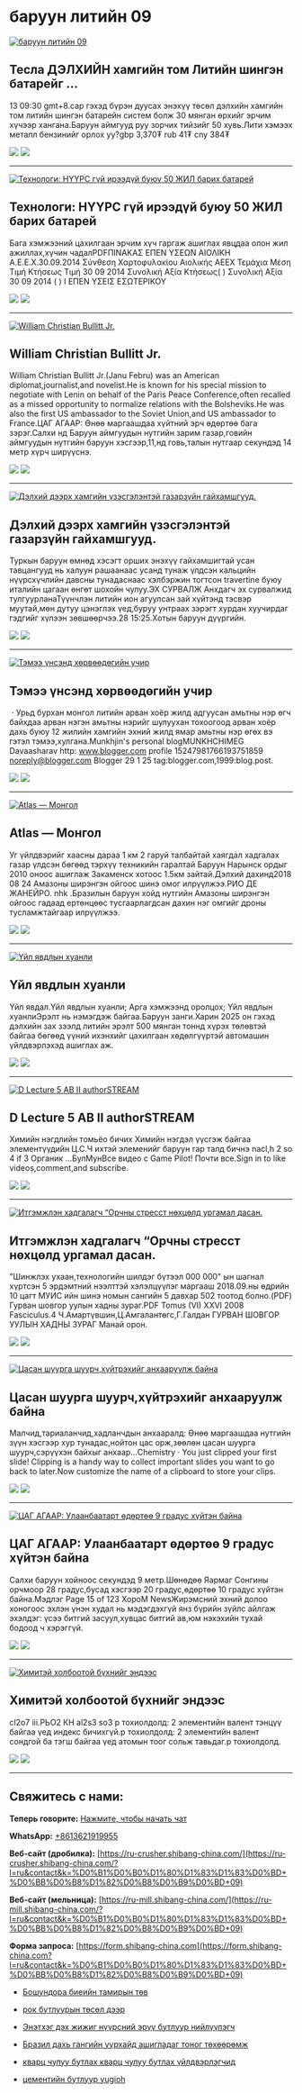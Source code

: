 # баруун литийн 09

<a href="https://swt.shibang-china.com/?l=ru&img&k=%D0%B1%D0%B0%D1%80%D1%83%D1%83%D0%BD+%D0%BB%D0%B8%D1%82%D0%B8%D0%B9%D0%BD+09" target="_blank">![баруун литийн 09](http://static.shibang-china.com/all-800x300/1164.jpg)</a>

## Тесла ДЭЛХИЙН хамгийн том Литийн шингэн батарейг …
13 09:30 gmt+8.сар гэхэд бүрэн дуусах энэхүү төсөл дэлхийн хамгийн том литийн шингэн батарейн систем болж 30 мянган өрхийг эрчим хүчээр хангана.Баруун аймгууд руу зорчих тийзийг 50 хувь.Лити хэмээх металл бензинийг орлох уу?gbp 3,370₮ rub 41₮ cny 384₮


<a href="https://whatsapp.shibangsoft.com/WhatsApp.php" target="_blank" title="WhatsApp">![](http://static.shibang-china.com/icon/whatsapp.png)</a> <a href="https://swt.shibang-china.com/?l=ru&icon&k=%D0%B1%D0%B0%D1%80%D1%83%D1%83%D0%BD+%D0%BB%D0%B8%D1%82%D0%B8%D0%B9%D0%BD+09" target="_blank">![](http://static.shibang-china.com/icon/chat-ru.png)</a>

---

<a href="https://swt.shibang-china.com/?l=ru&img&k=%D0%B1%D0%B0%D1%80%D1%83%D1%83%D0%BD+%D0%BB%D0%B8%D1%82%D0%B8%D0%B9%D0%BD+09" target="_blank">![Технологи: НҮҮРС гүй ирээдүй буюу 50 ЖИЛ барих батарей](http://static.shibang-china.com/all-800x300/798.jpg)</a>

## Технологи: НҮҮРС гүй ирээдүй буюу 50 ЖИЛ барих батарей
Бага хэмжээний цахилгаан эрчим хүч гаргаж ашиглах явцдаа олон жил ажиллах,хүчин чадалPDFΠΙΝΑΚΑΣ ΕΠΕΝ ΥΣΕΩΝ ΑΙΟΛΙΚΗ Α.Ε.Ε.Χ.30.09.2014 Σύνθεση Χαρτοφυλακίου Αιολικής ΑΕΕΧ Τε&#181;άχια Μέση Τι&#181;ή Κτήσεως Τι&#181;ή 30 09 2014 Συνολική Αξία Κτήσεως( ) Συνολική Αξία 30 09 2014 ( ) Ι ΕΠΕΝ ΥΣΕΙΣ ΕΣΩΤΕΡΙΚΟΥ


<a href="https://whatsapp.shibangsoft.com/WhatsApp.php" target="_blank" title="WhatsApp">![](http://static.shibang-china.com/icon/whatsapp.png)</a> <a href="https://swt.shibang-china.com/?l=ru&icon&k=%D0%B1%D0%B0%D1%80%D1%83%D1%83%D0%BD+%D0%BB%D0%B8%D1%82%D0%B8%D0%B9%D0%BD+09" target="_blank">![](http://static.shibang-china.com/icon/chat-ru.png)</a>

---

<a href="https://swt.shibang-china.com/?l=ru&img&k=%D0%B1%D0%B0%D1%80%D1%83%D1%83%D0%BD+%D0%BB%D0%B8%D1%82%D0%B8%D0%B9%D0%BD+09" target="_blank">![William Christian Bullitt Jr.](http://static.shibang-china.com/all-800x300/119.jpg)</a>

## William Christian Bullitt Jr.
William Christian Bullitt Jr.(Janu Febru) was an American diplomat,journalist,and novelist.He is known for his special mission to negotiate with Lenin on behalf of the Paris Peace Conference,often recalled as a missed opportunity to normalize relations with the Bolsheviks.He was also the first US ambassador to the Soviet Union,and US ambassador to France.ЦАГ АГААР: Өнөө маргаашдаа хүйтний эрч өдөртөө бага зэрэг.Салхи нд Баруун аймгуудын нутгийн зарим газар,говийн аймгуудын нутгийн баруун хэсгээр,11,нд говь,талын нутгаар секундэд 14 метр хүрч ширүүснэ.


<a href="https://whatsapp.shibangsoft.com/WhatsApp.php" target="_blank" title="WhatsApp">![](http://static.shibang-china.com/icon/whatsapp.png)</a> <a href="https://swt.shibang-china.com/?l=ru&icon&k=%D0%B1%D0%B0%D1%80%D1%83%D1%83%D0%BD+%D0%BB%D0%B8%D1%82%D0%B8%D0%B9%D0%BD+09" target="_blank">![](http://static.shibang-china.com/icon/chat-ru.png)</a>

---

<a href="https://swt.shibang-china.com/?l=ru&img&k=%D0%B1%D0%B0%D1%80%D1%83%D1%83%D0%BD+%D0%BB%D0%B8%D1%82%D0%B8%D0%B9%D0%BD+09" target="_blank">![Дэлхий дээрх хамгийн үзэсгэлэнтэй газарзүйн гайхамшгууд.](http://static.shibang-china.com/all-800x300/421.jpg)</a>

## Дэлхий дээрх хамгийн үзэсгэлэнтэй газарзүйн гайхамшгууд.
Туркын баруун өмнөд хэсэгт орших энэхүү гайхамшигтай усан тавцангууд нь халуун рашаанаас усанд тунаж үлдсэн кальцийн нүүрсхүчлийн давсны тунадаснаас хэлбэржин тогтсон travertine буюу италийн цагаан өнгөт шохойн чулуу.ЭХ СУРВАЛЖ Анхдагч эх сурвалжид тулгуурланаТүүнчлэн литийн ион агуулсан зай хүйтэнд тэсвэр муутай,мөн дутуу цэнэглэх үед,буруу унтраах зэрэгт хурдан хуучирдаг гэдгийг хүлээн зөвшөөрчээ.28 15:25.Хотын баруун дүүргийн.


<a href="https://whatsapp.shibangsoft.com/WhatsApp.php" target="_blank" title="WhatsApp">![](http://static.shibang-china.com/icon/whatsapp.png)</a> <a href="https://swt.shibang-china.com/?l=ru&icon&k=%D0%B1%D0%B0%D1%80%D1%83%D1%83%D0%BD+%D0%BB%D0%B8%D1%82%D0%B8%D0%B9%D0%BD+09" target="_blank">![](http://static.shibang-china.com/icon/chat-ru.png)</a>

---

<a href="https://swt.shibang-china.com/?l=ru&img&k=%D0%B1%D0%B0%D1%80%D1%83%D1%83%D0%BD+%D0%BB%D0%B8%D1%82%D0%B8%D0%B9%D0%BD+09" target="_blank">![Тэмээ үнсэнд хөрвөөдөгийн учир](http://static.shibang-china.com/all-800x300/69.jpg)</a>

## Тэмээ үнсэнд хөрвөөдөгийн учир
&nbsp;&#0183;&#32;Урьд бурхан монгол литийн арван хоёр жилд адгуусан амьтны нэр өгч байхдаа арван нэгэн амьтны нэрийг шулуухан тохоогоод арван хоёр дахь буюу 12 жилийн хамгийн эхний жилд ямар амьтны нэр өгөх вэ гэтэл тэмээ,хулгана.Munkhjin's personal blogMUNKHCHIMEG Davaasharav http: www.blogger.com profile 15247981766193751859 noreply@blogger.com Blogger 29 1 25 tag:blogger.com,1999:blog.post.


<a href="https://whatsapp.shibangsoft.com/WhatsApp.php" target="_blank" title="WhatsApp">![](http://static.shibang-china.com/icon/whatsapp.png)</a> <a href="https://swt.shibang-china.com/?l=ru&icon&k=%D0%B1%D0%B0%D1%80%D1%83%D1%83%D0%BD+%D0%BB%D0%B8%D1%82%D0%B8%D0%B9%D0%BD+09" target="_blank">![](http://static.shibang-china.com/icon/chat-ru.png)</a>

---

<a href="https://swt.shibang-china.com/?l=ru&img&k=%D0%B1%D0%B0%D1%80%D1%83%D1%83%D0%BD+%D0%BB%D0%B8%D1%82%D0%B8%D0%B9%D0%BD+09" target="_blank">![Atlas — Монгол](http://static.shibang-china.com/all-800x300/696.jpg)</a>

## Atlas — Монгол
Уг үйлдвэрийг хаасны дараа 1 км 2 гаруй талбайтай хаягдал хадгалах газар үлдсэн бөгөөд тэрхүү техникийн гаралтай Баруун Нарынск ордыг 2010 оноос ашиглаж Закаменск хотоос 1.5км зайтай.Дэлхий дахинд2018 08 24 Амазоны ширэнгэн ойгоос шинэ омог илрүүлжээ.РИО ДЕ ЖАНЕЙРО. nhk .Бразилын баруун хойд нутгийн Амазоны ширэнгэн ойгоос гадаад ертөнцөөс тусгаарлагдсан дахин нэг омгийг дроны тусламжтайгаар илрүүлжээ.


<a href="https://whatsapp.shibangsoft.com/WhatsApp.php" target="_blank" title="WhatsApp">![](http://static.shibang-china.com/icon/whatsapp.png)</a> <a href="https://swt.shibang-china.com/?l=ru&icon&k=%D0%B1%D0%B0%D1%80%D1%83%D1%83%D0%BD+%D0%BB%D0%B8%D1%82%D0%B8%D0%B9%D0%BD+09" target="_blank">![](http://static.shibang-china.com/icon/chat-ru.png)</a>

---

<a href="https://swt.shibang-china.com/?l=ru&img&k=%D0%B1%D0%B0%D1%80%D1%83%D1%83%D0%BD+%D0%BB%D0%B8%D1%82%D0%B8%D0%B9%D0%BD+09" target="_blank">![Үйл явдлын хуанли](http://static.shibang-china.com/all-800x300/153.jpg)</a>

## Үйл явдлын хуанли
Үйл явдал.Үйл явдлын хуанли; Арга хэмжээнд оролцох; Үйл явдлын хуанлиЭрэлт нь нэмэгдэж байгаа.Баруун занги.Харин 2025 он гэхэд дэлхийн зах зээлд литийн эрэлт 500 мянган тоннд хүрэх төлөвтэй байгаа бөгөөд үүний ихэнхийг цахилгаан хөдөлгүүртэй автомашин үйлдвэрлэхэд ашиглах аж.


<a href="https://whatsapp.shibangsoft.com/WhatsApp.php" target="_blank" title="WhatsApp">![](http://static.shibang-china.com/icon/whatsapp.png)</a> <a href="https://swt.shibang-china.com/?l=ru&icon&k=%D0%B1%D0%B0%D1%80%D1%83%D1%83%D0%BD+%D0%BB%D0%B8%D1%82%D0%B8%D0%B9%D0%BD+09" target="_blank">![](http://static.shibang-china.com/icon/chat-ru.png)</a>

---

<a href="https://swt.shibang-china.com/?l=ru&img&k=%D0%B1%D0%B0%D1%80%D1%83%D1%83%D0%BD+%D0%BB%D0%B8%D1%82%D0%B8%D0%B9%D0%BD+09" target="_blank">![D Lecture 5 AB II authorSTREAM](http://static.shibang-china.com/all-800x300/1386.jpg)</a>

## D Lecture 5 AB II authorSTREAM
Химийн нэгдлийн томьёо бичих Химийн нэгдэл үүсгэж байгаа элементүүдийн Ц.С.Ч ихтэй элеменийг баруун гар талд бичнэ nacl,h 2 so 4 if 3 Органик …БулМунВсе видео с Game Pilot! Почти все.Sign in to like videos,comment,and subscribe.


<a href="https://whatsapp.shibangsoft.com/WhatsApp.php" target="_blank" title="WhatsApp">![](http://static.shibang-china.com/icon/whatsapp.png)</a> <a href="https://swt.shibang-china.com/?l=ru&icon&k=%D0%B1%D0%B0%D1%80%D1%83%D1%83%D0%BD+%D0%BB%D0%B8%D1%82%D0%B8%D0%B9%D0%BD+09" target="_blank">![](http://static.shibang-china.com/icon/chat-ru.png)</a>

---

<a href="https://swt.shibang-china.com/?l=ru&img&k=%D0%B1%D0%B0%D1%80%D1%83%D1%83%D0%BD+%D0%BB%D0%B8%D1%82%D0%B8%D0%B9%D0%BD+09" target="_blank">![Итгэмжлэн хадгалагч “Орчны стресст нөхцөлд ургамал дасан.](http://static.shibang-china.com/all-800x300/723.jpg)</a>

## Итгэмжлэн хадгалагч “Орчны стресст нөхцөлд ургамал дасан.
&quot;Шинжлэх ухаан,технологийн шилдэг бүтээл 000 000&quot; ын шагнал хүртсэн 5 эрдэмтний нээлттэй хэлэлцүүлэг маргааш 2018.09.ны өдрийн 10 цагт МУИС ийн шинэ номын сангийн 5 давхар 502 тоотод болно.(PDF) Гурван шовгор уулын хадны зураг.PDF Tomus (VI) XXVI 2008 Fasciculus.4 Ч.Амартүвшин,Ц.Амгалантөгс,Г.Галдан ГУРВАН ШОВГОР УУЛЫН ХАДНЫ ЗУРАГ Манай орон.


<a href="https://whatsapp.shibangsoft.com/WhatsApp.php" target="_blank" title="WhatsApp">![](http://static.shibang-china.com/icon/whatsapp.png)</a> <a href="https://swt.shibang-china.com/?l=ru&icon&k=%D0%B1%D0%B0%D1%80%D1%83%D1%83%D0%BD+%D0%BB%D0%B8%D1%82%D0%B8%D0%B9%D0%BD+09" target="_blank">![](http://static.shibang-china.com/icon/chat-ru.png)</a>

---

<a href="https://swt.shibang-china.com/?l=ru&img&k=%D0%B1%D0%B0%D1%80%D1%83%D1%83%D0%BD+%D0%BB%D0%B8%D1%82%D0%B8%D0%B9%D0%BD+09" target="_blank">![Цасан шуурга шуурч,хүйтрэхийг анхааруулж байна](http://static.shibang-china.com/all-800x300/938.jpg)</a>

## Цасан шуурга шуурч,хүйтрэхийг анхааруулж байна
Малчид,тариаланчид,хадланчдын анхааралд: Өнөө маргаашдаа нутгийн зүүн хэсгээр хур тунадас,нойтон цас орж,зөөлөн цасан шуурга шуурч,сэрүүхэн байхыг анхаар…Chemistry&nbsp;&#0183;&#32;You just clipped your first slide! Clipping is a handy way to collect important slides you want to go back to later.Now customize the name of a clipboard to store your clips.


<a href="https://whatsapp.shibangsoft.com/WhatsApp.php" target="_blank" title="WhatsApp">![](http://static.shibang-china.com/icon/whatsapp.png)</a> <a href="https://swt.shibang-china.com/?l=ru&icon&k=%D0%B1%D0%B0%D1%80%D1%83%D1%83%D0%BD+%D0%BB%D0%B8%D1%82%D0%B8%D0%B9%D0%BD+09" target="_blank">![](http://static.shibang-china.com/icon/chat-ru.png)</a>

---

<a href="https://swt.shibang-china.com/?l=ru&img&k=%D0%B1%D0%B0%D1%80%D1%83%D1%83%D0%BD+%D0%BB%D0%B8%D1%82%D0%B8%D0%B9%D0%BD+09" target="_blank">![ЦАГ АГААР: Улаанбаатарт өдөртөө 9 градус хүйтэн байна](http://static.shibang-china.com/all-800x300/1097.jpg)</a>

## ЦАГ АГААР: Улаанбаатарт өдөртөө 9 градус хүйтэн байна
Салхи баруун хойноос секундэд 9 метр.Шөнөдөө Яармаг Сонгины орчмоор 28 градус,бусад хэсгээр 20 градус,өдөртөө 10 градус хүйтэн байна.Мэдлэг Page 15 of 123 XopoM NewsЖирэмсний эхний долоо хоногоос эхлэн үнэн худал нь мэдэгдэхгүй янз бүрийн зүйлс айлгаж эхэлдэг: үсээ битгий засуул,хувцас битгий ав,юм нэхэхийн тухай бодоод ч хэрэггүй.


<a href="https://whatsapp.shibangsoft.com/WhatsApp.php" target="_blank" title="WhatsApp">![](http://static.shibang-china.com/icon/whatsapp.png)</a> <a href="https://swt.shibang-china.com/?l=ru&icon&k=%D0%B1%D0%B0%D1%80%D1%83%D1%83%D0%BD+%D0%BB%D0%B8%D1%82%D0%B8%D0%B9%D0%BD+09" target="_blank">![](http://static.shibang-china.com/icon/chat-ru.png)</a>

---

<a href="https://swt.shibang-china.com/?l=ru&img&k=%D0%B1%D0%B0%D1%80%D1%83%D1%83%D0%BD+%D0%BB%D0%B8%D1%82%D0%B8%D0%B9%D0%BD+09" target="_blank">![Химитэй холбоотой бүхнийг эндээс](http://static.shibang-china.com/all-800x300/1486.jpg)</a>

## Химитэй холбоотой бүхнийг эндээс
cl2o7 iii.РЬО2 КН al2s3 so3 р тохиолдолд: 2 элементийн валент тэнцүү байгаа үед индекс бичихгүй.р тохиолдолд: 2 элементийн валент сондгой ба тэгш байгаа үед атомын тоог сольж тавьдаг.р тохиолдолд.

<a href="https://whatsapp.shibangsoft.com/WhatsApp.php" target="_blank" title="WhatsApp">![](http://static.shibang-china.com/icon/whatsapp.png)</a> <a href="https://swt.shibang-china.com/?l=ru&icon&k=%D0%B1%D0%B0%D1%80%D1%83%D1%83%D0%BD+%D0%BB%D0%B8%D1%82%D0%B8%D0%B9%D0%BD+09" target="_blank">![](http://static.shibang-china.com/icon/chat-ru.png)</a>

---
## Свяжитесь с нами:

**Теперь говорите:** [Нажмите, чтобы начать чат](https://swt.shibang-china.com?l=ru&contact&k=%D0%B1%D0%B0%D1%80%D1%83%D1%83%D0%BD+%D0%BB%D0%B8%D1%82%D0%B8%D0%B9%D0%BD+09)

**WhatsApp:**  [+8613621919955](https://whatsapp.shibangsoft.com/WhatsApp.php)

**Веб-сайт (дробилка):** [https://ru-crusher.shibang-china.com/](https://ru-crusher.shibang-china.com/?l=ru&contact&k=%D0%B1%D0%B0%D1%80%D1%83%D1%83%D0%BD+%D0%BB%D0%B8%D1%82%D0%B8%D0%B9%D0%BD+09)

**Веб-сайт (мельница):** [https://ru-mill.shibang-china.com/](https://ru-mill.shibang-china.com/?l=ru&contact&k=%D0%B1%D0%B0%D1%80%D1%83%D1%83%D0%BD+%D0%BB%D0%B8%D1%82%D0%B8%D0%B9%D0%BD+09)

**Форма запроса:** [https://form.shibang-china.com](https://form.shibang-china.com?l=ru&contact&k=%D0%B1%D0%B0%D1%80%D1%83%D1%83%D0%BD+%D0%BB%D0%B8%D1%82%D0%B8%D0%B9%D0%BD+09)

* [Бошундора биеийн тамирын төв](../129/%D0%91%D0%BE%D1%88%D1%83%D0%BD%D0%B4%D0%BE%D1%80%D0%B0%20%D0%B1%D0%B8%D0%B5%D0%B8%D0%B9%D0%BD%20%D1%82%D0%B0%D0%BC%D0%B8%D1%80%D1%8B%D0%BD%20%D1%82%D3%A9%D0%B2.md)

* [рок бутлуурын төсөл дээр](../130/%D1%80%D0%BE%D0%BA%20%D0%B1%D1%83%D1%82%D0%BB%D1%83%D1%83%D1%80%D1%8B%D0%BD%20%D1%82%D3%A9%D1%81%D3%A9%D0%BB%20%D0%B4%D1%8D%D1%8D%D1%80.md)

* [Энэтхэг дэх жижиг нүүрсний эрүү бутлуур нийлүүлэгч](../128/%D0%AD%D0%BD%D1%8D%D1%82%D1%85%D1%8D%D0%B3%20%D0%B4%D1%8D%D1%85%20%D0%B6%D0%B8%D0%B6%D0%B8%D0%B3%20%D0%BD%D2%AF%D2%AF%D1%80%D1%81%D0%BD%D0%B8%D0%B9%20%D1%8D%D1%80%D2%AF%D2%AF%20%D0%B1%D1%83%D1%82%D0%BB%D1%83%D1%83%D1%80%20%D0%BD%D0%B8%D0%B9%D0%BB%D2%AF%D2%AF%D0%BB%D1%8D%D0%B3%D1%87.md)

* [Бразил дахь гангийн уурхайд ашигладаг тоног төхөөрөмж](../128/%D0%91%D1%80%D0%B0%D0%B7%D0%B8%D0%BB%20%D0%B4%D0%B0%D1%85%D1%8C%20%D0%B3%D0%B0%D0%BD%D0%B3%D0%B8%D0%B9%D0%BD%20%D1%83%D1%83%D1%80%D1%85%D0%B0%D0%B9%D0%B4%20%D0%B0%D1%88%D0%B8%D0%B3%D0%BB%D0%B0%D0%B4%D0%B0%D0%B3%20%D1%82%D0%BE%D0%BD%D0%BE%D0%B3%20%D1%82%D3%A9%D1%85%D3%A9%D3%A9%D1%80%D3%A9%D0%BC%D0%B6.md)

* [кварц чулуу бутлах кварц чулуу бутлах үйлдвэрлэгчид](../126/%D0%BA%D0%B2%D0%B0%D1%80%D1%86%20%D1%87%D1%83%D0%BB%D1%83%D1%83%20%D0%B1%D1%83%D1%82%D0%BB%D0%B0%D1%85%20%D0%BA%D0%B2%D0%B0%D1%80%D1%86%20%D1%87%D1%83%D0%BB%D1%83%D1%83%20%D0%B1%D1%83%D1%82%D0%BB%D0%B0%D1%85%20%D2%AF%D0%B9%D0%BB%D0%B4%D0%B2%D1%8D%D1%80%D0%BB%D1%8D%D0%B3%D1%87%D0%B8%D0%B4.md)

* [цементийн бутлуур yugioh](../130/%D1%86%D0%B5%D0%BC%D0%B5%D0%BD%D1%82%D0%B8%D0%B9%D0%BD%20%D0%B1%D1%83%D1%82%D0%BB%D1%83%D1%83%D1%80%20yugioh.md)